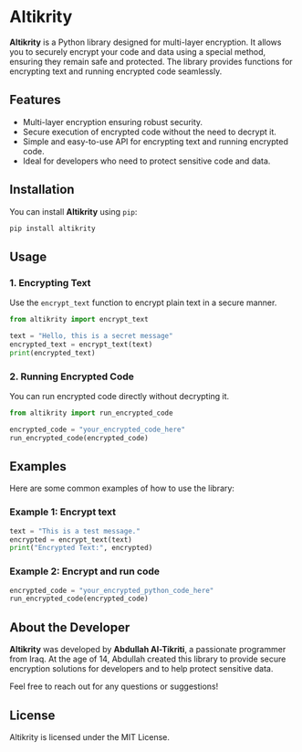 
# **Altikrity**

**Altikrity** is a Python library designed for multi-layer encryption. It allows you to securely encrypt your code and data using a special method, ensuring they remain safe and protected. The library provides functions for encrypting text and running encrypted code seamlessly.

## **Features**
- Multi-layer encryption ensuring robust security.
- Secure execution of encrypted code without the need to decrypt it.
- Simple and easy-to-use API for encrypting text and running encrypted code.
- Ideal for developers who need to protect sensitive code and data.

## **Installation**

You can install **Altikrity** using `pip`:

```bash
pip install altikrity
```

## **Usage**

### **1. Encrypting Text**

Use the `encrypt_text` function to encrypt plain text in a secure manner.

```python
from altikrity import encrypt_text

text = "Hello, this is a secret message"
encrypted_text = encrypt_text(text)
print(encrypted_text)
```

### **2. Running Encrypted Code**

You can run encrypted code directly without decrypting it.

```python
from altikrity import run_encrypted_code

encrypted_code = "your_encrypted_code_here"
run_encrypted_code(encrypted_code)
```

## **Examples**

Here are some common examples of how to use the library:

### **Example 1: Encrypt text**

```python
text = "This is a test message."
encrypted = encrypt_text(text)
print("Encrypted Text:", encrypted)
```

### **Example 2: Encrypt and run code**

```python
encrypted_code = "your_encrypted_python_code_here"
run_encrypted_code(encrypted_code)
```

## **About the Developer**

**Altikrity** was developed by **Abdullah Al-Tikriti**, a passionate programmer from Iraq. At the age of 14, Abdullah created this library to provide secure encryption solutions for developers and to help protect sensitive data.

Feel free to reach out for any questions or suggestions!

## **License**

Altikrity is licensed under the MIT License.
